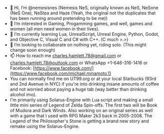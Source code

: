 - 👋 Hi, I’m @nemesisnes (Nemesis NeS, originally known as NeS, NeSone (NeS One), NeStea and Haze (Yeah, the original not the duplicates that has been running around pretending to be me))
- 👀 I’m interested in Gaming, Progamming games, and well, games and women (all men need women in their lives).
- 🌱 I’m currently learning Lua, UnrealScript, Unreal Engine, Python, Godot, and Objective C, Visual C and C# with C++. (C much >.>)
- 💞️ I’m looking to collaborate on nothing yet, riding solo. (This might change soon enough)
- 📫 How to reach me charles.hamlett.78@gmail.com or charles.hamlett.78@outlook.com or WhatsApp +1-646-316-1416 or Facebook: [https://www.facebook.com/](https://www.facebook.com/michael.minamoto.1)
- You can normally find me on UT99.org or at your local Starbucks (93rd and 2nd Avenue in NYC) if you're into drinking insane amounts of coffee and not worried about paying a huge tab (way better than drinking alcohol imo). 
- I'm primarily using Solarus-Engine with Lua script and making a small little mini series of Legend of Zelda Spin-offs. The first two will be Book of Mudora and Dark Winds. Also working on an original series as well with a game that I used with RPG Maker 2k3 back in 2005-2008. The Legend of the Philosopher's Stone is getting a brand new story and remake using the Solarus-Engine.

<!---
nemesisnes/nemesisnes is a ✨ special ✨ repository because its `README.md` (this file) appears on your GitHub profile.
You can click the Preview link to take a look at your changes.
--->
